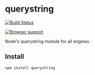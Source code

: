 # querystring

[![Build Status](https://secure.travis-ci.org/mike-spainhower/querystring.png)](http://travis-ci.org/mike-spainhower/querystring)

[![Browser support](http://ci.testling.com/mike-spainhower/querystring.png)](http://ci.testling.com/mike-spainhower/querystring)

Node's querystring module for all engines.

## Install ##

    npm install querystring

